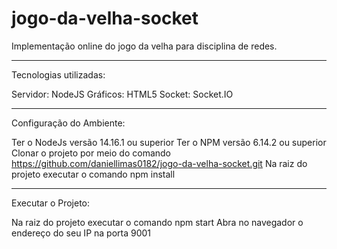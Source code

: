 # jogo-da-velha-socket

Implementação online do jogo da velha para disciplina de redes.

____________________

Tecnologias utilizadas:

 Servidor: NodeJS
 Gráficos: HTML5 
 Socket: Socket.IO

____________________

Configuração do Ambiente:

 Ter o NodeJs versão 14.16.1 ou superior
 Ter o NPM versão 6.14.2 ou superior
 Clonar o projeto por meio do comando https://github.com/daniellimas0182/jogo-da-velha-socket.git
 Na raiz do projeto executar o comando npm install

______________________________

Executar o Projeto:

 Na raiz do projeto executar o comando npm start
 Abra no navegador o endereço do seu IP na porta 9001
